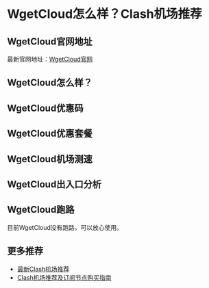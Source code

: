 # WgetCloud怎么样？Clash机场推荐

## WgetCloud官网地址
最新官网地址：[WgetCloud官网](https://cf.affxc.com/wgetcloud/)

## WgetCloud怎么样？


## WgetCloud优惠码


## WgetCloud优惠套餐


## WgetCloud机场测速


## WgetCloud出入口分析


## WgetCloud跑路
目前WgetCloud没有跑路，可以放心使用。

## 更多推荐
 - [最新Clash机场推荐](https://github.com/clashfan/jichangtuijian)
 - [Clash机场推荐及订阅节点购买指南](https://clashfan.com/?utm_source=github&utm_medium=clashfan-details)
